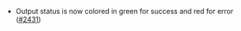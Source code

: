 *   Output status is now colored in green for success and red for error
    ([#2431](https://github.com/informalsystems/ibc-rs/issues/2431))
